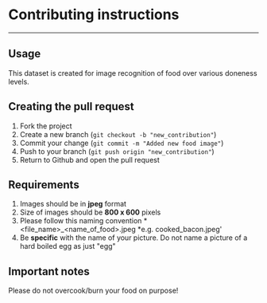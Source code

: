 # Contributing instructions

---
## Usage
This dataset is created for image recognition of food over various doneness levels.

## Creating the pull request

1. Fork the project
2. Create a new branch (`git checkout -b "new_contribution"`)
3. Commit your change (`git commit -m "Added new food image"`)
4. Push to your branch (`git push origin "new_contribution"`)
5. Return to Github and open the pull request

## Requirements
1. Images should be in **jpeg** format
2. Size of images should be **800 x 600** pixels
3. Please follow this naming convention
     *<file_name>_<name_of_food>.jpeg
     *e.g. cooked_bacon.jpeg'
4. Be **specific** with the name of your picture.
     Do not name a picture of a hard boiled egg as just "egg"

## Important notes
Please do not overcook/burn your food on purpose!
  
  

